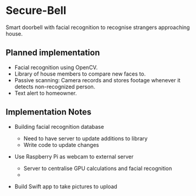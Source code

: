 # Secure-Bell

Smart doorbell with facial recognition to recognise strangers approaching house.

## Planned implementation

- Facial recognition using OpenCV.
- Library of house members to compare new faces to.
- Passive scanning: Camera records and stores footage whenever it detects non-recognized person.
- Text alert to homeowner.

## Implementation Notes

- Building facial recognition database
  - Need to have server to update additions to library
  - Write code to update changes
  
- Use Raspberry Pi as webcam to external server
  - Server to centralise GPU calculations and facial recognition
  - 

- Build Swift app to take pictures to upload
